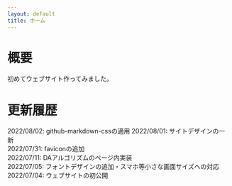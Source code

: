 ```yaml
---
layout: default
title: ホーム
---
```


# 概要
初めてウェブサイト作ってみました。  

# 更新履歴  
2022/08/02: github-markdown-cssの適用
2022/08/01: サイトデザインの一新  
2022/07/31: faviconの追加  
2022/07/11: DAアルゴリズムのページ内実装  
2022/07/05: フォントデザインの追加・スマホ等小さな画面サイズへの対応  
2022/07/04: ウェブサイトの初公開    

